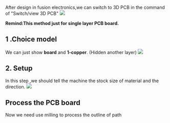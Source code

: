 After design in fusion electronics,we can switch to 3D PCB in the command of "Switch/view 3D PCB"
![](https://gitlab.com/picbed/bed/uploads/ba382a64e2c7fc619e4909a6640e9784/schto3d.png)

**Remind:This method just for single layer PCB board.**



## 1 .Choice model

 We can just show **board** and **1-copper**. (Hidden another layer)
![](https://gitlab.com/picbed/bed/uploads/a985d6d0e62151e74a1a70fac2503d60/PCB3dv2.png)


## 2. Setup 
In this step ,we should tell the machine the stock size of material and the direction.
![](https://gitlab.com/picbed/bed/uploads/e98aa71c199b68fe701e5ba1e2d66aa4/ezggif.gif)

## Process the PCB board
Now we need use milling to process the outline of path